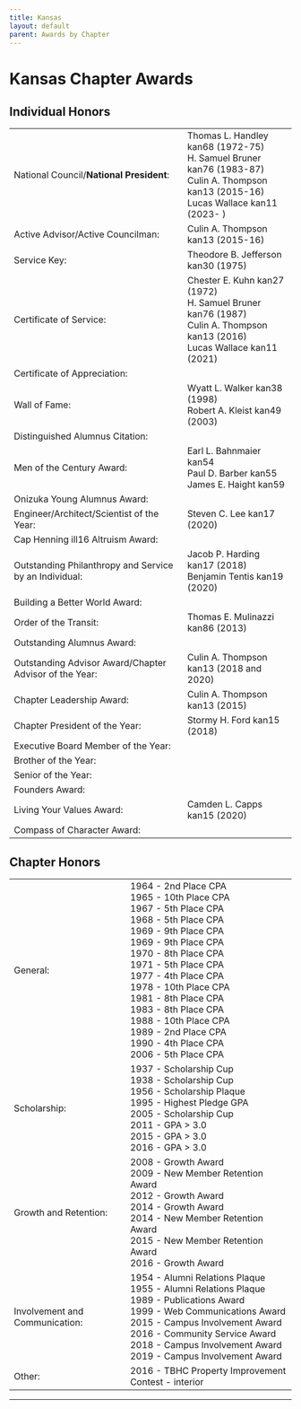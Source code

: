 ```yaml
---
title: Kansas
layout: default
parent: Awards by Chapter
---
```


<link rel="stylesheet" href="{{ '/assets/css/by_chapter.css' | relative_url }}">

# Kansas Chapter Awards

## Individual Honors

<table>
<tbody>
<tr>
<td>National Council/<b>National President</b>:</td>
<td>Thomas L. Handley kan68 (1972-75)
<br>H. Samuel Bruner kan76 (1983-87)
<br>Culin A. Thompson kan13 (2015-16)
<br>Lucas Wallace kan11 (2023- )
</td></tr>

<tr>
<td>Active Advisor/Active Councilman:</td>
<td>Culin A. Thompson kan13 (2015-16)
</td></tr>

<tr>
<td>Service Key:</td>
<td>Theodore B. Jefferson kan30 (1975)</td>
</tr>

<tr>
<td>Certificate of Service:</td>
<td>Chester E. Kuhn kan27 (1972)
<br>H. Samuel Bruner kan76 (1987)
<br>Culin A. Thompson kan13 (2016)
<br>Lucas Wallace kan11 (2021)
</td></tr>

<tr>
<td>Certificate of Appreciation:</td>
<td>
</td></tr>

<tr><td>Wall of Fame:</td>
<td>Wyatt L. Walker kan38 (1998)
<br>Robert A. Kleist kan49 (2003)
</td></tr>

<tr>
<td>Distinguished Alumnus Citation:</td>
<td>
</td></tr>

<tr>
<td>Men of the Century Award:</td>
<td>Earl L. Bahnmaier kan54
<br>Paul D. Barber kan55
<br>James E. Haight kan59
</td></tr>

<tr>
<td>Onizuka Young Alumnus Award:</td>
<td>
</td></tr>

<tr>
<td>Engineer/Architect/Scientist of the Year:</td>
<td>Steven C. Lee kan17 (2020)
</td></tr>

<tr>
<td>Cap Henning ill16 Altruism Award:</td>
<td>
</td></tr>

<tr>
<td>Outstanding Philanthropy and Service by an Individual:</td>
<td>Jacob P. Harding kan17 (2018)
<br>Benjamin Tentis kan19 (2020)
</td></tr>

<tr>
<td>Building a Better World Award:</td>
<td>
</td></tr>
<tr>

<td>Order of the Transit:</td>
<td>Thomas E. Mulinazzi kan86 (2013)
</td></tr>

<tr>
<td>Outstanding Alumnus Award:</td>
<td>
</td></tr>

<tr>
<td>Outstanding Advisor Award/Chapter Advisor of the Year:</td>
<td>Culin A. Thompson kan13 (2018 and 2020)
</td></tr>

<tr>
<td>Chapter Leadership Award:</td>
<td>Culin A. Thompson kan13 (2015)
</td></tr>

<tr>
<td>Chapter President of the Year:</td>
<td>Stormy H. Ford kan15 (2018)
</td></tr>

<tr>
<td>Executive Board Member of the Year:</td>
<td>
</td></tr>

<tr>
<td>Brother of the Year:</td>
<td>
</td></tr>

<tr>
<td>Senior of the Year:</td>
<td>
</td></tr>

<tr>
<td>Founders Award:</td>
<td>
</td></tr>

<tr>
<td>Living Your Values Award:</td>
<td>Camden L. Capps kan15 (2020)
</td></tr>

<tr>
<td>Compass of Character Award:</td>
<td>
</td></tr>

</tbody>
</table>

## Chapter Honors

<table>
<tbody>
<tr>
<td>General:</td>
<td>1964 - 2nd Place CPA
<br>1965 - 10th Place CPA
<br>1967 - 5th Place CPA
<br>1968 - 5th Place CPA
<br>1969 - 9th Place CPA
<br>1969 - 9th Place CPA
<br>1970 - 8th Place CPA
<br>1971 - 5th Place CPA
<br>1977 - 4th Place CPA
<br>1978 - 10th Place CPA
<br>1981 - 8th Place CPA
<br>1983 - 8th Place CPA
<br>1988 - 10th Place CPA
<br>1989 - 2nd Place CPA
<br>1990 - 4th Place CPA
<br>2006 - 5th Place CPA
</td></tr>

<tr>
<td>Scholarship:</td>
<td>1937 - Scholarship Cup
<br>1938 - Scholarship Cup
<br>1956 - Scholarship Plaque
<br>1995 - Highest Pledge GPA
<br>2005 - Scholarship Cup
<br>2011 - GPA > 3.0
<br>2015 - GPA > 3.0
<br>2016 - GPA > 3.0
</td></tr>

<tr>
<td>Growth and Retention:</td>
<td>2008 - Growth Award
<br>2009 - New Member Retention Award
<br>2012 - Growth Award
<br>2014 - Growth Award
<br>2014 - New Member Retention Award
<br>2015 - New Member Retention Award
<br>2016 - Growth Award
</td></tr>

<tr>
<td>Involvement and Communication:</td>
<td>1954 - Alumni Relations Plaque
<br>1955 - Alumni Relations Plaque
<br>1989 - Publications Award
<br>1999 - Web Communications Award
<br>2015 - Campus Involvement Award
<br>2016 - Community Service Award
<br>2018 - Campus Involvement Award
<br>2019 - Campus Involvement Award
</td></tr>

<tr>
<td>Other:</td>
<td>2016 - TBHC Property Improvement Contest - interior
</td></tr>

</tbody>
</table>

---

